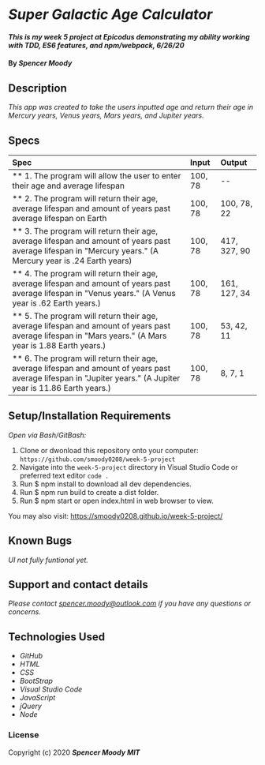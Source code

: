 # _Super Galactic Age Calculator_

#### _This is my week 5 project at Epicodus demonstrating my ability working with TDD, ES6 features, and npm/webpack, 6/26/20_

#### By _**Spencer Moody**_

## Description

_This app was created to take the users inputted age and return their age in Mercury years, Venus years, Mars years, and Jupiter years._

## Specs

| Spec | Input | Output |
| :-------------      | :------------- | :------------- |
| ** 1. The program will allow the user to enter their age and average lifespan | 100, 78 | -- |
| ** 2. The program will return their age, average lifespan and amount of years past average lifespan on Earth | 100, 78 | 100, 78, 22 |
| ** 3. The program will return their age, average lifespan and amount of years past average lifespan in "Mercury years." (A Mercury year is .24 Earth years) | 100, 78 | 417, 327, 90 |
| ** 4. The program will return their age, average lifespan and amount of years past average lifespan in "Venus years." (A Venus year is .62 Earth years.) | 100, 78 | 161, 127, 34 |
| ** 5. The program will return their age, average lifespan and amount of years past average lifespan in "Mars years." (A Mars year is 1.88 Earth years.)| 100, 78 | 53, 42, 11 |
| ** 6. The program will return their age, average lifespan and amount of years past average lifespan in "Jupiter years." (A Jupiter year is 11.86 Earth years.) | 100, 78 | 8, 7, 1 |

## Setup/Installation Requirements

_Open via Bash/GitBash:_
1. Clone or dwonload this repository onto your computer:
`https://github.com/smoody0208/week-5-project`
2. Navigate into the `week-5-project` directory in Visual Studio Code or preferred text editor
`code .`
3. Run $ npm install to download all dev dependencies.
4. Run $ npm run build to create a dist folder.
5. Run $ npm start or open index.html in web browser to view.

You may also visit: https://smoody0208.github.io/week-5-project/

## Known Bugs

_UI not fully funtional yet._

## Support and contact details

_Please contact spencer.moody@outlook.com if you have any questions or concerns._

## Technologies Used

* _GitHub_
* _HTML_
* _CSS_
* _BootStrap_
* _Visual Studio Code_
* _JavaScript_
* _jQuery_
* _Node_

### License

Copyright (c) 2020 **_Spencer Moody MIT_**